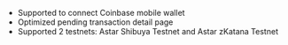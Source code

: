 - Supported to connect Coinbase mobile wallet
- Optimized pending transaction detail page
- Supported 2 testnets: Astar Shibuya Testnet and Astar zKatana Testnet